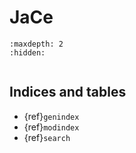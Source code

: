 # JaCe

```{toctree}
:maxdepth: 2
:hidden:
```

```{include} ../README.md
```

## Indices and tables

- {ref}`genindex`
- {ref}`modindex`
- {ref}`search`
